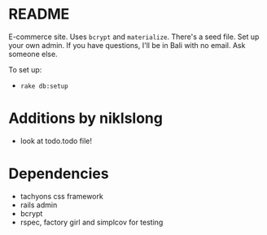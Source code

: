 # README

E-commerce site. Uses `bcrypt` and `materialize`. There's a seed file. Set up your own admin. If you have questions, I'll be in Bali with no email. Ask someone else.

To set up:

* `rake db:setup`

# Additions by niklslong

* look at todo.todo file!

# Dependencies
  
  * tachyons css framework
  * rails admin
  * bcrypt
  * rspec, factory girl and simplcov for testing


